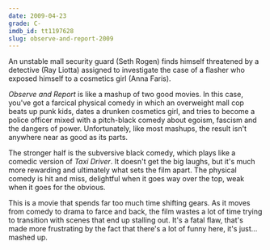 ```yaml
---
date: 2009-04-23
grade: C-
imdb_id: tt1197628
slug: observe-and-report-2009
---
```


An unstable mall security guard (Seth Rogen) finds himself threatened by a detective (Ray Liotta) assigned to investigate the case of a flasher who exposed himself to a cosmetics girl (Anna Faris).

_Observe and Report_ is like a mashup of two good movies. In this case, you've got a farcical physical comedy in which an overweight mall cop beats up punk kids, dates a drunken cosmetics girl, and tries to become a police officer mixed with a pitch-black comedy about egoism, fascism and the dangers of power. Unfortunately, like most mashups, the result isn't anywhere near as good as its parts.

The stronger half is the subversive black comedy, which plays like a comedic version of <span data-imdb-id="tt0075314">_Taxi Driver_</span>. It doesn't get the big laughs, but it's much more rewarding and ultimately what sets the film apart. The physical comedy is hit and miss, delightful when it goes way over the top, weak when it goes for the obvious.

This is a movie that spends far too much time shifting gears. As it moves from comedy to drama to farce and back, the film wastes a lot of time trying to transition with scenes that end up stalling out. It's a fatal flaw, that's made more frustrating by the fact that there's a lot of funny here, it's just... mashed up.
